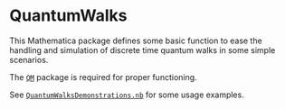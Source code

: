 # QuantumWalks
This Mathematica package defines some basic function to ease the handling and simulation of discrete time quantum walks in some simple scenarios.

The [`QM`](https://github.com/lucainnocenti/QM) package is required for proper functioning.

See [`QuantumWalksDemonstrations.nb`](./QuantumWalksDemonstrations.nb) for some usage examples.
